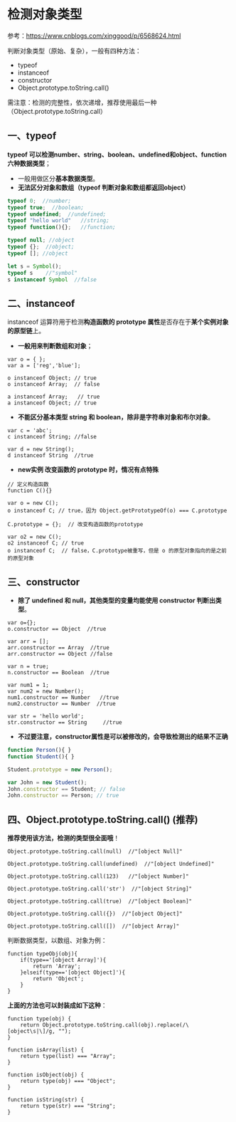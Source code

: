 # 检测对象类型
参考：https://www.cnblogs.com/xinggood/p/6568624.html

判断对象类型（原始、复杂），一般有四种方法：
* typeof
* instanceof
* constructor
* Object.prototype.toString.call()

需注意：检测的完整性，依次递增，推荐使用最后一种（Object.prototype.toString.call）

## 一、typeof
**typeof 可以检测number、string、boolean、undefined和object、function六种数据类型**；
* 一般用做区分**基本数据类型**。
* **无法区分对象和数组（typeof 判断对象和数组都返回object）**

```js
typeof 0;  //number;
typeof true;  //boolean;
typeof undefined;  //undefined;
typeof "hello world"   //string;
typeof function(){};   //function;

typeof null; //object
typeof {};  //object;
typeof []; //object
```

```js
let s = Symbol();
typeof s    //"symbol"
s instanceof Symbol  //false
```

## 二、instanceof
instanceof 运算符用于检测**构造函数的 prototype 属性**是否存在于**某个实例对象的原型链**上。

* **一般用来判断数组和对象**；

```JS
var o = { };
var a = ['reg','blue'];

o instanceof Object; // true
o instanceof Array;  // false

a instanceof Array;   // true
a instanceof Object; // true
```

* **不能区分基本类型 string 和 boolean，除非是字符串对象和布尔对象**。
```JS
var c = 'abc';
c instanceof String; //false

var d = new String();
d instanceof String  //true
```

* **new实例 改变函数的 prototype 时，情况有点特殊**
```JS
// 定义构造函数
function C(){}

var o = new C();
o instanceof C; // true，因为 Object.getPrototypeOf(o) === C.prototype

C.prototype = {};  // 改变构造函数的prototype

var o2 = new C();
o2 instanceof C; // true
o instanceof C;  // false，C.prototype被重写，但是 o 的原型对象指向的是之前的原型对象
```

## 三、constructor
* **除了 undefined 和 null，其他类型的变量均能使用 constructor 判断出类型**。

```JS
var o={};
o.constructor == Object  //true

var arr = [];
arr.constructor == Array  //true
arr.constructor == Object //false

var n = true;
n.constructor == Boolean  //true

var num1 = 1;
var num2 = new Number();
num1.constructor == Number   //true
num2.constructor == Number  //true

var str = 'hello world';
str.constructor == String     //true
```
* **不过要注意，constructor属性是可以被修改的，会导致检测出的结果不正确**
```js
function Person(){ }
function Student(){ }

Student.prototype = new Person();

var John = new Student();
John.constructor == Student; // false
John.constructor == Person; // true
```

## 四、Object.prototype.toString.call() (推荐)
**推荐使用该方法，检测的类型很全面哦**！

```JS
Object.prototype.toString.call(null)  //"[object Null]"

Object.prototype.toString.call(undefined)  //"[object Undefined]"

Object.prototype.toString.call(123)   //"[object Number]"

Object.prototype.toString.call('str')  //"[object String]"

Object.prototype.toString.call(true)  //"[object Boolean]"

Object.prototype.toString.call({})  //"[object Object]"

Object.prototype.toString.call([])  //"[object Array]"
```

判断数据类型，以数组、对象为例：
```JS
function typeObj(obj){
    if(type=='[object Array]'){
        return 'Array';
    }elseif(type=='[object Object]'){
        return 'Object';
    }
}
```

**上面的方法也可以封装成如下这种**：
```JS
function type(obj) {
    return Object.prototype.toString.call(obj).replace(/\[object\s|\]/g, "");
}

function isArray(list) {
    return type(list) === "Array";
}

function isObject(obj) {
    return type(obj) === "Object";
}

function isString(str) {
    return type(str) === "String";
}
```